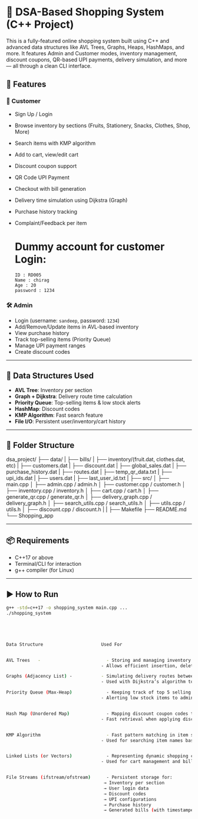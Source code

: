 # 🛒 DSA-Based Shopping System (C++ Project)

This is a fully-featured online shopping system built using C++ and advanced data structures like AVL Trees, Graphs, Heaps, HashMaps, and more. It features Admin and Customer modes, inventory management, discount coupons, QR-based UPI payments, delivery simulation, and more — all through a clean CLI interface.

## 🔧 Features

### 👤 Customer
- Sign Up / Login
- Browse inventory by sections (Fruits, Stationery, Snacks, Clothes, Shop, More)
- Search items with KMP algorithm
- Add to cart, view/edit cart
- Discount coupon support
- QR Code UPI Payment
- Checkout with bill generation
- Delivery time simulation using Dijkstra (Graph)
- Purchase history tracking
- Complaint/Feedback per item

  #  Dummy account for customer Login: 
      ID : RD005 
      Name : chirag 
      Age : 20 
      password : 1234

### 🛠️ Admin
- Login (username: `sandeep`, password: `1234`)
- Add/Remove/Update items in AVL-based inventory
- View purchase history
- Track top-selling items (Priority Queue)
- Manage UPI payment ranges
- Create discount codes

---

## 💾 Data Structures Used
- **AVL Tree**: Inventory per section
- **Graph + Dijkstra**: Delivery route time calculation
- **Priority Queue**: Top-selling items & low stock alerts
- **HashMap**: Discount codes
- **KMP Algorithm**: Fast search feature
- **File I/O**: Persistent user/inventory/cart history

---

## 📂 Folder Structure

dsa_project/
├── data/
|   ├── bills/
|   ├── inventory/(fruit.dat, clothes.dat, etc)
|   ├── customers.dat
|   ├── discount.dat
|   ├── global_sales.dat
|   ├── purchase_history.dat
|   ├── routes.dat
|   ├── temp_qr_data.txt
|   ├── upi_ids.dat
|   ├── users.dat
|   ├── last_user_id.txt
|
├── src/
│   ├── main.cpp
│   ├── admin.cpp / admin.h
│   ├── customer.cpp / customer.h
│   ├── inventory.cpp / inventory.h
│   ├── cart.cpp / cart.h
│   ├── generate_qr.cpp / generate_qr.h
│   ├── delivery_graph.cpp / delivery_graph.h
│   ├── search_utils.cpp / search_utils.h
│   ├── utils.cpp / utils.h
│   ├── discount.cpp / discount.h
|
|
├── Makefile
├── README.md
└── Shopping_app



---

## 📦 Requirements

- C++17 or above
- Terminal/CLI for interaction
- g++ compiler (for Linux)

---

## ▶️ How to Run

```bash
g++ -std=c++17 -o shopping_system main.cpp ...
./shopping_system





Data Structure                     	Used For


AVL Trees	-                         - Storing and managing inventory items section-wise (Fruits, Stationery, etc.)
                                    - Allows efficient insertion, deletion, and balanced search (O(log n))

Graphs (Adjacency List)	-           - Simulating delivery routes between cities/areas
                                    - Used with Dijkstra’s algorithm to calculate shortest delivery time after checkout

Priority Queue (Max-Heap)	          - Keeping track of top 5 selling items (based on quantity sold)
                                    - Alerting low stock items to admin


Hash Map (Unordered Map)	          - Mapping discount coupon codes to their discount percentages
                                    - Fast retrieval when applying discounts during checkout


KMP Algorithm	                      - Fast pattern matching in item search
                                    - Used for searching item names based on user keyword across all sections


Linked Lists (or Vectors)	          - Representing dynamic shopping cart (add, remove, modify items)
                                    - Used for cart management and bill generation


File Streams (ifstream/ofstream)	  - Persistent storage for:
                                     → Inventory per section
                                     → User login data
                                     → Discount codes
                                     → UPI configurations
                                     → Purchase history
                                     → Generated bills (with timestamped filenames)